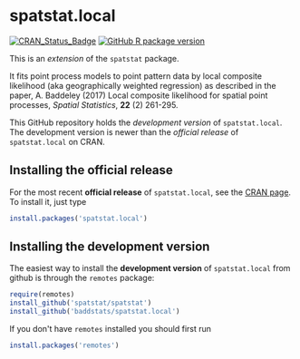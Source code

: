 # spatstat.local

[![CRAN_Status_Badge](http://www.r-pkg.org/badges/version/spatstat.local)](http://CRAN.R-project.org/package=spatstat.local)
[![GitHub R package version](https://img.shields.io/github/r-package/v/baddstats/spatstat.local)](https://github.com/baddstats/spatstat.local)

This is an _extension_ of the `spatstat` package. 

It fits point process models to point pattern data by local composite likelihood (aka geographically weighted regression) as described in the paper, A. Baddeley (2017) Local composite likelihood for spatial point processes, _Spatial Statistics_, **22** (2) 261-295.

This GitHub repository holds the *development version* of
`spatstat.local`. The development version is newer than the *official release*
of `spatstat.local` on CRAN. 

## Installing the official release

For the most recent **official release** of 
`spatstat.local`, see the [CRAN page](https://CRAN.R-project.org/package=spatstat.local). To install it, just type

```R
install.packages('spatstat.local')
```

## Installing the development version

The easiest way to install the **development version** of `spatstat.local` 
from github is through the `remotes` package:

```R
require(remotes)
install_github('spatstat/spatstat')
install_github('baddstats/spatstat.local')
```

If you don't have `remotes` installed you should first run

```R
install.packages('remotes')
```



